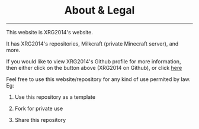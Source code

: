 <h1 align="center"><b> About & Legal </b></h1>

___

This website is XRG2014's website.

It has XRG2014's repositories, Milkcraft (private Minecraft server), and more.

If you would like to view XRG2014's Github profile for more information, then either click on the button above (XRG2014 on Github), or click [here](https://github.com/XRG2014)

Feel free to use this website/repository for any kind of use permited by law. Eg:

  1. Use this repository as a template
  
  2. Fork for private use
  
  3. Share this repository
